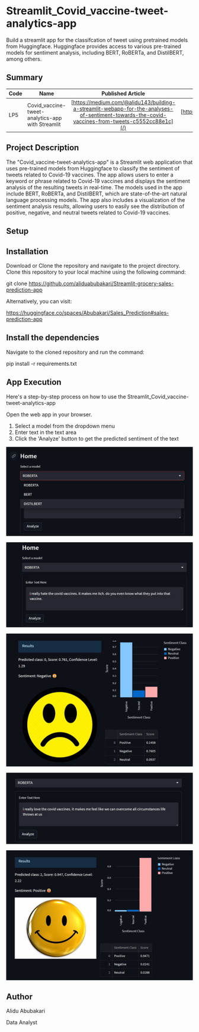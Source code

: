 # Streamlit_Covid_vaccine-tweet-analytics-app
Build a streamlit app for the classifcation of tweet using pretrained models from Huggingface. Huggingface provides access to various pre-trained models for sentiment analysis, including BERT, RoBERTa, and DistilBERT, among others.

## Summary
| Code      | Name        | Published Article |  Deployed App |
|-----------|-------------|:-------------:|------:|
| LP5 | Covid_vaccine-tweet-analytics-app with Streamlit |  [https://medium.com/@alidu143/building-a-streamlit-webapp-for-the-analyses-of-sentiment-towards-the-covid-vaccines-from-tweets-c5552cc88e1c](/) | [https://huggingface.co/spaces/Abubakari/Covid_Vaccines_Tweet_Sentiment_Analysis](/) |

## Project Description
The "Covid_vaccine-tweet-analytics-app" is a Streamlit web application that uses pre-trained models from Huggingface to classify the sentiment of tweets related to Covid-19 vaccines. The app allows users to enter a keyword or phrase related to Covid-19 vaccines and displays the sentiment analysis of the resulting tweets in real-time. The models used in the app include BERT, RoBERTa, and DistilBERT, which are state-of-the-art natural language processing models. The app also includes a visualization of the sentiment analysis results, allowing users to easily see the distribution of positive, negative, and neutral tweets related to Covid-19 vaccines.

## Setup

## Installation

Download or Clone the repository and navigate to the project directory. Clone this repository to your local machine using the following command:

git clone https://github.com/aliduabubakari/Streamlit-grocery-sales-prediction-app

Alternatively, you can visit:

https://huggingface.co/spaces/Abubakari/Sales_Prediction#sales-prediction-app

## Install the dependencies

Navigate to the cloned repository and run the command:

pip install -r requirements.txt

## App Execution
Here's a step-by-step process on how to use the Streamlit_Covid_vaccine-tweet-analytics-app

Open the web app in your browser.

1. Select a model from the dropdown menu
2. Enter text in the text area
3. Click the 'Analyze' button to get the predicted sentiment of the text

![Alt text](1.jpg)

![Alt text](3.jpg)

![Alt text](2.jpg)

![Alt text](4.jpg)

![Alt text](5.jpg)


## Author

Alidu Abubakari

Data Analyst





